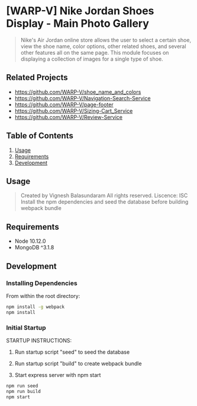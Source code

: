 # [WARP-V] Nike Jordan Shoes Display - Main Photo Gallery

> Nike's Air Jordan online store allows the user to select a certain shoe, view the shoe name, color options, other related shoes, and several other features all on the same page. This module focuses on displaying a collection of images for a single type of shoe.

## Related Projects

  - https://github.com/WARP-V/shoe_name_and_colors
  - https://github.com/WARP-V/Navigation-Search-Service
  - https://github.com/WARP-V/page-footer
  - https://github.com/WARP-V/Sizing-Cart_Service
  - https://github.com/WARP-V/Review-Service

## Table of Contents

1. [Usage](#Usage)
1. [Requirements](#requirements)
1. [Development](#development)

## Usage

> Created by Vignesh Balasundaram
> All rights reserved. Liscence: ISC
> Install the npm dependencies and seed the database before building webpack bundle

## Requirements

- Node 10.12.0
- MongoDB ^3.1.8

## Development

### Installing Dependencies

From within the root directory:

```sh
npm install -g webpack
npm install
```

### Initial Startup

STARTUP INSTRUCTIONS:

1. Run startup script "seed" to seed the database

2. Run startup script "build" to create webpack bundle

3. Start express server with npm start


```sh
npm run seed
npm run build
npm start
```